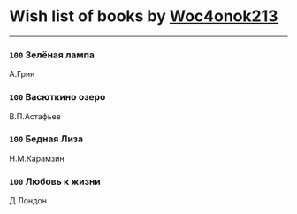 # Wish list of books by [Woc4onok213](https://plus.google.com/u/0/103474005216004236389/)
---

### `100` Зелёная лампа
А.Грин

### `100` Васюткино озеро
В.П.Астафьев

### `100` Бедная Лиза
Н.М.Карамзин

### `100` Любовь к жизни
Д.Лондон

